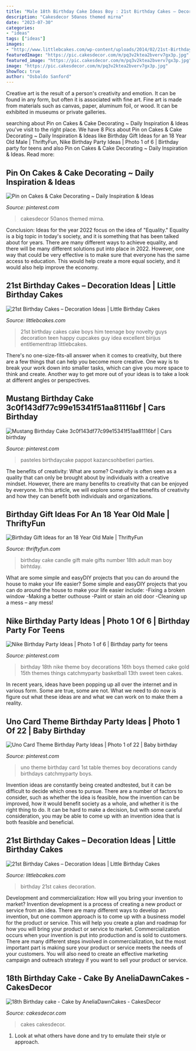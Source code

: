 ```yaml
---
title: "Male 18th Birthday Cake Ideas Boy : 21st Birthday Cakes – Decoration Ideas"
description: "Cakesdecor 50anos themed mirna"
date: "2023-07-30"
categories:
- "ideas"
tags: ["ideas"]
images:
- "http://www.littlebcakes.com/wp-content/uploads/2014/02/21st-Birthday-Cakes-Pictures.jpg"
featuredImage: "https://pic.cakesdecor.com/m/pq3v2ktea2bverv7gx3p.jpg"
featured_image: "https://pic.cakesdecor.com/m/pq3v2ktea2bverv7gx3p.jpg"
image: "https://pic.cakesdecor.com/m/pq3v2ktea2bverv7gx3p.jpg"
ShowToc: true
author: "Osbaldo Sanford"
---
```



Creative art is the result of a person's creativity and emotion. It can be found in any form, but often it is associated with fine art. Fine art is made from materials such as canvas, paper, aluminum foil, or wood. It can be exhibited in museums or private galleries.

	

		
searching about Pin on Cakes &amp; Cake Decorating ~ Daily Inspiration &amp; Ideas you've visit to the right place. We have 8 Pics about Pin on Cakes &amp; Cake Decorating ~ Daily Inspiration &amp; Ideas like Birthday Gift Ideas for an 18 Year Old Male | ThriftyFun, Nike Birthday Party Ideas | Photo 1 of 6 | Birthday party for teens and also Pin on Cakes &amp; Cake Decorating ~ Daily Inspiration &amp; Ideas. Read more:
		
    
## Pin On Cakes &amp; Cake Decorating ~ Daily Inspiration &amp; Ideas

<img loading=lazy src="https://i.pinimg.com/736x/1b/fa/48/1bfa4878a90d58a8dc7f67b07a645f4f.jpg" onerror="this.onerror=null;this.src='https://tse1.mm.bing.net/th?id=OIP.m28O6hJstOtjW23-xXR4CwHaJ3&amp;pid=15.1';" alt="Pin on Cakes &amp; Cake Decorating ~ Daily Inspiration &amp; Ideas">

_Source: pinterest.com_

>cakesdecor 50anos themed mirna. 

	

Conclusion:
Ideas for the year 2022 focus on the idea of "Equality." Equality is a big topic in today's society, and it is something that has been talked about for years. There are many different ways to achieve equality, and there will be many different solutions put into place in 2022. However, one way that could be very effective is to make sure that everyone has the same access to education. This would help create a more equal society, and it would also help improve the economy.

    
## 21st Birthday Cakes – Decoration Ideas | Little Birthday Cakes

<img loading=lazy src="http://www.littlebcakes.com/wp-content/uploads/2014/02/21st-Birthday-Cake-768x1024.jpg" onerror="this.onerror=null;this.src='https://tse4.mm.bing.net/th?id=OIP.dDSNhLNVPcQaiIWfbp_0LwHaJ4&amp;pid=15.1';" alt="21st Birthday Cakes – Decoration Ideas | Little Birthday Cakes">

_Source: littlebcakes.com_

>21st birthday cakes cake boys him teenage boy novelty guys decoration teen happy cupcakes guy idea excellent birijus entitlementtrap littlebcakes. 

	

There's no one-size-fits-all answer when it comes to creativity, but there are a few things that can help you become more creative. One way is to break your work down into smaller tasks, which can give you more space to think and create. Another way to get more out of your ideas is to take a look at different angles or perspectives.

    
## Mustang Birthday Cake 3c0f143df77c99e15341f51aa81116bf | Cars Birthday

<img loading=lazy src="https://i.pinimg.com/736x/dd/53/8b/dd538b646f830473d6977f12e7a30945.jpg" onerror="this.onerror=null;this.src='https://tse1.mm.bing.net/th?id=OIP.WQ-2t_fV2aTiXuSYhFu4tgHaIa&amp;pid=15.1';" alt="Mustang Birthday Cake 3c0f143df77c99e15341f51aa81116bf | Cars birthday">

_Source: pinterest.com_

>pasteles birthdaycake pappot kazancsohbetleri parties. 

	

The benefits of creativity: What are some?
Creativity is often seen as a quality that can only be brought about by individuals with a creative mindset. However, there are many benefits to creativity that can be enjoyed by everyone. In this article, we will explore some of the benefits of creativity and how they can benefit both individuals and organizations.

    
## Birthday Gift Ideas For An 18 Year Old Male | ThriftyFun

<img loading=lazy src="https://img.thrfun.com/img/087/821/18th_birhtday_l3.jpg" onerror="this.onerror=null;this.src='https://tse3.mm.bing.net/th?id=OIP.wsbFuIrK7csTmxbtxcSyqwHaE8&amp;pid=15.1';" alt="Birthday Gift Ideas for an 18 Year Old Male | ThriftyFun">

_Source: thriftyfun.com_

>birthday cake candle gift male gifts number 18th adult man boy birhtday. 

	

What are some simple and easyDIY projects that you can do around the house to make your life easier?
Some simple and easyDIY projects that you can do around the house to make your life easier include: 
-Fixing a broken window 
-Making a better outhouse 
-Paint or stain an old door 
-Cleaning up a mess – any mess!

    
## Nike Birthday Party Ideas | Photo 1 Of 6 | Birthday Party For Teens

<img loading=lazy src="https://i.pinimg.com/736x/9d/1c/26/9d1c26f1d5754ddd937d117c911a7220.jpg" onerror="this.onerror=null;this.src='https://tse2.mm.bing.net/th?id=OIP.zjFxl-NjLZTkZKCmkc-bdgHaJ4&amp;pid=15.1';" alt="Nike Birthday Party Ideas | Photo 1 of 6 | Birthday party for teens">

_Source: pinterest.com_

>birthday 18th nike theme boy decorations 16th boys themed cake gold 15th themes things catchmyparty basketball 13th sweet teen cakes. 

	

In recent years, ideas have been popping up all over the internet and in various form. Some are true, some are not. What we need to do now is figure out what these ideas are and what we can work on to make them a reality.

    
## Uno Card Theme Birthday Party Ideas | Photo 1 Of 22 | Baby Birthday

<img loading=lazy src="https://i.pinimg.com/originals/f9/a7/13/f9a713282a93ea2aa7c2bd3f360acd1d.jpg" onerror="this.onerror=null;this.src='https://tse3.mm.bing.net/th?id=OIP.LPUFiuooNqLJJfgHd4Z2CAHaJ4&amp;pid=15.1';" alt="Uno Card Theme Birthday Party Ideas | Photo 1 of 22 | Baby birthday">

_Source: pinterest.com_

>uno theme birthday card 1st table themes boy decorations candy birthdays catchmyparty boys. 

	

Invention ideas are constantly being created andtested, but it can be difficult to decide which ones to pursue. There are a number of factors to consider, such as whether the idea is feasible, how the invention can be improved, how it would benefit society as a whole, and whether it is the right thing to do. It can be hard to make a decision, but with some careful consideration, you may be able to come up with an invention idea that is both feasible and beneficial.

    
## 21st Birthday Cakes – Decoration Ideas | Little Birthday Cakes

<img loading=lazy src="http://www.littlebcakes.com/wp-content/uploads/2014/02/21st-Birthday-Cakes-Pictures.jpg" onerror="this.onerror=null;this.src='https://tse1.mm.bing.net/th?id=OIP.QhjvV14fj0eQX4M2JR6w4QHaFj&amp;pid=15.1';" alt="21st Birthday Cakes – Decoration Ideas | Little Birthday Cakes">

_Source: littlebcakes.com_

>birthday 21st cakes decoration. 

	

Development and commercialization: How will you bring your invention to market?
Invention development is a process of creating a new product or service from an idea. There are many different ways to develop an invention, but one common approach is to come up with a business model for the product or service. This will help you create a plan and roadmap for how you will bring your product or service to market.
 Commercialization occurs when your invention is put into production and is sold to customers. There are many different steps involved in commercialization, but the most important part is making sure your product or service meets the needs of your customers. You will also need to create an effective marketing campaign and outreach strategy if you want to sell your product or service.

    
## 18th Birthday Cake - Cake By AneliaDawnCakes - CakesDecor

<img loading=lazy src="https://pic.cakesdecor.com/m/pq3v2ktea2bverv7gx3p.jpg" onerror="this.onerror=null;this.src='https://tse4.mm.bing.net/th?id=OIP.qV4huxJd2F-LmatuFpgYwgHaJ3&amp;pid=15.1';" alt="18th Birthday cake - Cake by AneliaDawnCakes - CakesDecor">

_Source: cakesdecor.com_

>cakes cakesdecor. 

	

1. Look at what others have done and try to emulate their style or approach.

